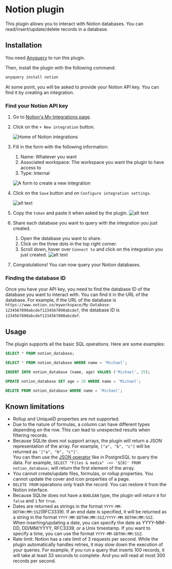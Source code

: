 # Notion plugin

This plugin allows you to interact with Notion databases. You can read/insert/update/delete records in a database.

## Installation

You need [Anyquery](https://github.com/julien040/anyquery) to run this plugin.

Then, install the plugin with the following command:

```bash
anyquery install notion
```

At some point, you will be asked to provide your Notion API key. You can find it by creating an integration.

### Find your Notion API key

1. Go to [Notion's My Integrations page](https://www.notion.so/my-integrations).
2. Click on the `+ New integration` button.

    ![Home of Notion integrations](https://cdn.jsdelivr.net/gh/julien040/anyquery@main/plugins/notion/images/creator-profile.png)
3. Fill in the form with the following information:
   1. Name: Whatever you want
   2. Associated workspace: The workspace you want the plugin to have access to
   3. Type: Internal

   ![A form to create a new integration](https://cdn.jsdelivr.net/gh/julien040/anyquery@main/plugins/notion/images/form-integration.png)
4. Click on the `Save` button and on `Configure integration settings`.

    ![alt text](https://cdn.jsdelivr.net/gh/julien040/anyquery@main/plugins/notion/images/success.png)
5. Copy the `token` and paste it when asked by the plugin.
    ![alt text](https://cdn.jsdelivr.net/gh/julien040/anyquery@main/plugins/notion/images/token.png)
6. Share each database you want to query with the integration you just created.
    1. Open the database you want to share.
    2. Click on the three dots in the top right corner.
    3. Scroll down, hover over `Connect to` and click on the integration you just created.
   ![alt text](https://cdn.jsdelivr.net/gh/julien040/anyquery@main/plugins/notion/images/share.png)
7. Congratulations! You can now query your Notion databases.

### Finding the database ID

Once you have your API key, you need to find the database ID of the database you want to interact with. You can find it in the URL of the database. For example, if the URL of the database is `https://www.notion.so/myworkspace/My-Database-1234567890abcdef1234567890abcdef`, the database ID is `1234567890abcdef1234567890abcdef`.

## Usage

The plugin supports all the basic SQL operations. Here are some examples:

```sql
SELECT * FROM notion_database;

SELECT * FROM notion_database WHERE name = 'Michael';

INSERT INTO notion_database (name, age) VALUES ('Michael', 25);

UPDATE notion_database SET age = 26 WHERE name = 'Michael';

DELETE FROM notion_database WHERE name = 'Michael';
```

## Known limitations

- Rollup and UniqueID properties are not supported.
- Due to the nature of formulas, a column can have different types depending on the row. This can lead to unexpected results when filtering records.
- Because SQLite does not support arrays, the plugin will return a JSON representation of the array. For example, `["a", "b", "c"]` will be returned as `'["a", "b", "c"]'`. <br>
You can then use the [JSON operator](https://www.sqlite.org/json1.html#the_and_operators) like in PostgreSQL to query the data. For example, `SELECT "Files & media" ->> '$[0]' FROM notion_database;` will return the first element of the array.
- You cannot create/update files, formulas, or rollup properties. You cannot update the cover and icon properties of a page.
- `DELETE FROM` operations only trash the record. You can restore it from the Notion interface.
- Because SQLite does not have a `BOOLEAN` type, the plugin will return `0` for `false` and `1` for `true`.
- Dates are returned as strings in the format `YYYY-MM-DDTHH:MM:SSZ`(RFC3339). If an end date is specified, it will be returned as a string in the format `YYYY-MM-DDTHH:MM:SSZ/YYYY-MM-DDTHH:MM:SSZ`. <br>
When inserting/updating a date, you can specify the date as YYYY-MM-DD, DD/MM/YYYY, RFC3339, or a Unix timestamp. If you want to specify a time, you can use the format `YYYY-MM-DDTHH:MM:SSZ`.
- Rate limit: Notion has a rate limit of 3 requests per second. While the plugin automatically handles retries, it may slow down the execution of your queries.
For example, if you run a query that inserts 100 records, it will take at least 33 seconds to complete. And you will read at most 300 records per second.
